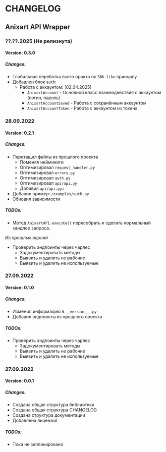 # CHANGELOG

## Anixart API Wrapper

### ??.??.2025 (Не релизнута)
#### Version: 0.3.0

##### Changes:

* Глобальная переботка всего прокта по `SDK-like` принципу
* Добавлен блок `auth`:
  * Работа с аккаунтом: (02.04.2025)
    * `AnixartAccount` - Основной класс взаимодействия с аккаунтом (логин, пароль)
    * `AnixartAccountSaved` - Работа с сохранённым аккаунтом
    * `AnixartAccountToken` - Работа с аккаунтом из токена

### 28.09.2022
#### Version: 0.2.1

##### Changes:

* Перетащил файлы из прошлого проекта 
  - Поменял нейминиги
  - Оптимизировал `request_handler.py`
  - Оптимизировал `errors.py`
  - Оптимизировал `auth.py`
  - Оптимизировал `api/api.py`
  - Добавил `api/api.pyi`
* Добавил пример: `/examples/auth.py`
* Обновил зависимости

##### TODOs:

* Метод `AnixartAPI.execute()` пересобрать и сделать нормальный хандлер запроса.

_Из прошлых версий_

* Проверить эндпоинты через чарлес
  - Задокументировать методы
  - Выявить и удалить не рабочие
  - Выявить и удалить не используемые

### 27.09.2022
#### Version: 0.1.0

##### Changes:

* Изменил информацию в `__version__.py`
* Добавил эндпоинты из прошлого проекта

##### TODOs:

* Проверить эндпоинты через чарлес
  - Задокументировать методы
  - Выявить и удалить не рабочие
  - Выявить и удалить не используемые


### 27.09.2022
#### Version: 0.0.1

##### Changes:

* Создана общая структура библиотеки
* Создана общая структура CHANGELOG
* Создана структура документации
* Добавлена лицензия

##### TODOs:

* Пока не запланировано
